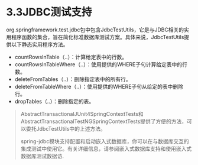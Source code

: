 # 3.3JDBC测试支持

org.springframework.test.jdbc包中包含JdbcTestUtils，它是与JDBC相关的实用程序函数的集合，旨在简化标准数据库测试方案。具体来说，JdbcTestUtils提供以下静态实用程序方法。

* countRowsInTable（..）：计算给定表中的行数。
* countRowsInTableWhere（..）：使用提供的WHERE子句计算给定表中的行数。
* deleteFromTables（..）：删除指定表中的所有行。
* deleteFromTableWhere（..）：使用提供的WHERE子句从给定的表中删除行。
* dropTables（..）：删除指定的表。

> AbstractTransactionalJUnit4SpringContextTests和AbstractTransactionalTestNGSpringContextTests提供了方便的方法，可以委托JdbcTestUtils中的上述方法。
>
> spring-jdbc模块支持配置和启动嵌入式数据库，你可以在与数据库交互的集成测试中使用它。有关详细信息，请参阅嵌入式数据库支持和使用嵌入式数据库测试数据访.

